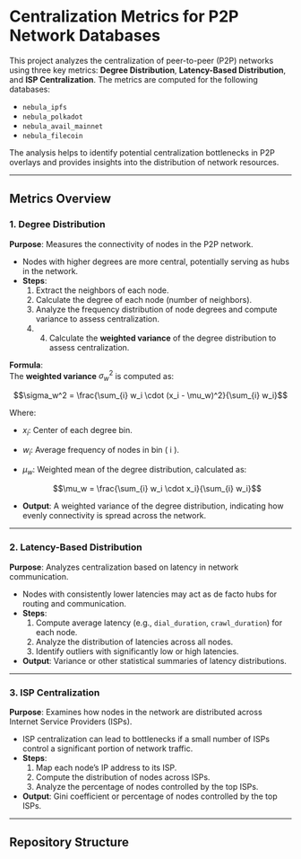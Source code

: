 # Centralization Metrics for P2P Network Databases

This project analyzes the centralization of peer-to-peer (P2P) networks using three key metrics: **Degree Distribution**, **Latency-Based Distribution**, and **ISP Centralization**. The metrics are computed for the following databases:
- `nebula_ipfs`
- `nebula_polkadot`
- `nebula_avail_mainnet`
- `nebula_filecoin`

The analysis helps to identify potential centralization bottlenecks in P2P overlays and provides insights into the distribution of network resources.

---

## Metrics Overview

### 1. **Degree Distribution**
**Purpose**: Measures the connectivity of nodes in the P2P network.  
- Nodes with higher degrees are more central, potentially serving as hubs in the network.  
- **Steps**:
  1. Extract the neighbors of each node.
  2. Calculate the degree of each node (number of neighbors).
  3. Analyze the frequency distribution of node degrees and compute variance to assess centralization.
  4. 4. Calculate the **weighted variance** of the degree distribution to assess centralization.

**Formula**:  
The **weighted variance** $\sigma_w^2$ is computed as:  

```math
\sigma_w^2 = \frac{\sum_{i} w_i \cdot (x_i - \mu_w)^2}{\sum_{i} w_i}
```
Where:
- $x_i$: Center of each degree bin.
- $w_i$: Average frequency of nodes in bin \( i \).
- $\mu_w$: Weighted mean of the degree distribution, calculated as:
  
  ```math
  \mu_w = \frac{\sum_{i} w_i \cdot x_i}{\sum_{i} w_i}
  ```
    
- **Output**: A weighted variance of the degree distribution, indicating how evenly connectivity is spread across the network.

---

### 2. **Latency-Based Distribution**
**Purpose**: Analyzes centralization based on latency in network communication.  
- Nodes with consistently lower latencies may act as de facto hubs for routing and communication.  
- **Steps**:
  1. Compute average latency (e.g., `dial_duration`, `crawl_duration`) for each node.
  2. Analyze the distribution of latencies across all nodes.
  3. Identify outliers with significantly low or high latencies.  
- **Output**: Variance or other statistical summaries of latency distributions.

---

### 3. **ISP Centralization**
**Purpose**: Examines how nodes in the network are distributed across Internet Service Providers (ISPs).  
- ISP centralization can lead to bottlenecks if a small number of ISPs control a significant portion of network traffic.  
- **Steps**:
  1. Map each node’s IP address to its ISP.
  2. Compute the distribution of nodes across ISPs.
  3. Analyze the percentage of nodes controlled by the top ISPs.  
- **Output**: Gini coefficient or percentage of nodes controlled by the top ISPs.

---

## Repository Structure


